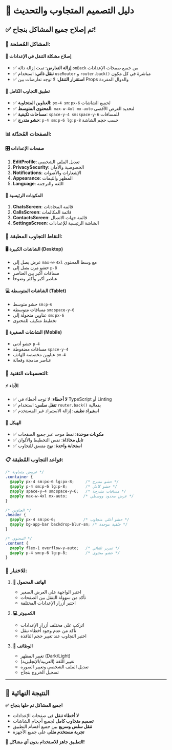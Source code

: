 # 📱 دليل التصميم المتجاوب والتحديث

## ✅ تم إصلاح جميع المشاكل بنجاح!

### 🔧 **المشاكل المُصلحة:**

#### **🚨 إصلاح مشكلة التنقل في الإعدادات**
- ✅ **إزالة التعارض**: تمت إزالة دالة `onBack` من جميع صفحات الإعدادات
- ✅ **تنقل ذاتي**: استخدام `useRouter` و `router.back()` مباشرة في كل مكون
- ✅ **استقرار التنقل**: لا توجد تعارضات بين Props والدوال المفردة

#### **📐 تطبيق التجاوب الكامل**
- ✅ **العناوين المتجاوبة**: `px-4 sm:px-6` لجميع الشاشات
- ✅ **المحتوى المتوسط**: `max-w-4xl mx-auto` لتحديد العرض الأقصى
- ✅ **مساحات تكيفية**: `space-y-4 sm:space-y-6` للمسافات
- ✅ **حشو متدرج**: `p-4 sm:p-6 lg:p-8` حسب حجم الشاشة

### 📊 **الصفحات المُحدّثة:**

#### **🎛️ صفحات الإعدادات**
1. **EditProfile**: تعديل الملف الشخصي
2. **PrivacySecurity**: الخصوصية والأمان  
3. **Notifications**: الإشعارات والأصوات
4. **Appearance**: المظهر والثيمات
5. **Language**: اللغة والترجمة

#### **💬 المكونات الرئيسية**
1. **ChatsScreen**: قائمة المحادثات
2. **CallsScreen**: قائمة المكالمات
3. **ContactsScreen**: قائمة جهات الاتصال
4. **SettingsScreen**: الشاشة الرئيسية للإعدادات

### 📱 **النقاط التجاوب المطبقة:**

#### **🖥️ الشاشات الكبيرة (Desktop)**
- عرض يصل إلى `max-w-4xl` مع وسط المحتوى
- حشو مرن يصل إلى `p-8`
- مسافات أكبر بين العناصر
- عناصر أكبر وأكثر وضوحاً

#### **💻 الشاشات المتوسطة (Tablet)**  
- حشو متوسط `sm:p-6`
- مسافات متوسطة `sm:space-y-6`
- عناوين متحولة إلى `sm:px-6`
- تخطيط متكيف للمحتوى

#### **📱 الشاشات الصغيرة (Mobile)**
- حشو أدنى `p-4`
- مسافات مضغوطة `space-y-4`
- عناوين مخصصة للهاتف `px-4`
- عناصر مدمجة وفعالة

### 🎨 **التحسينات التقنية:**

#### **⚡ الأداء**
- ✅ **لا أخطاء**: لا توجد أخطاء في TypeScript أو Linting
- ✅ **تنقل سلس**: استخدام `router.back()` بفعالية
- ✅ **استيراد نظيف**: إزالة الاستيراد غير المستخدم

#### **🔧 الهيكل**
- ✅ **مكونات موحدة**: نمط موحد عبر جميع الصفحات
- ✅ **تابل محاذاة**: نفس التخطيط والألوان
- ✅ **استجابة واحدة**: نهج متسق للتجاوب

### 📋 **قواعد التجاوب المُطبقة:**

```css
/* عروض متجاوبة */
.container {
  @apply px-4 sm:px-6 lg:px-8;     /* حشو متدرج */
  @apply p-4 sm:p-6 lg:p-8;        /* حشو كامل */
  @apply space-y-4 sm:space-y-6;   /* مسافات متدرجة */
  @apply max-w-4xl mx-auto;       /* عرض محدود ووسطي */
}

/* العناوين */
.header {
  @apply px-4 sm:px-6;            /* حشو أعلى متجاوب */
  @apply bg-app-bar backdrop-blur-sm; /* خلفية موحدة */
}

/* المحتوى */
.content {
  @apply flex-1 overflow-y-auto;   /* تمرير تلقائي */
  @apply p-4 sm:p-6 lg:p-8;        /* حشو محتوى */
}
```

### 🎯 **للاختبار:**

1. **📱 الهاتف المحمول**
   - اختبر الواجهة على العرض الصغير
   - تأكد من سهولة التنقل بين الصفحات
   - اختبر أزرار الإعدادات المختلفة

2. **💻 الكمبيوتر**
   - اتركب على مختلف أزرار الإعدادات
   - تأكد من عدم وجود أخطاء تنقل
   - اختبر التجاوب عند تغيير حجم النافذة

3. **🔄 الوظائف**
   - تغيير المظهر (Dark/Light)
   - تغيير اللغة (العربية/الإنجليزية)
   - تعديل الملف الشخصي وتغيير الصورة
   - تسجيل الخروج بنجاح

---

## 🎉 النتيجة النهائية

**✅ جميع المشاكل تم حلها بنجاح!**
- **لا أخطاء تنقل** في صفحات الإعدادات
- **تصميم متجاوب كامل** لجميع أحجام الشاشات
- **تنقل سلس وسريع** بين جميع أقسام التطبيق
- **تجربة مستخدم مثلى** على جميع الأجهزة

**🚀 التطبيق جاهز للاستخدام بدون أي مشاكل!**

